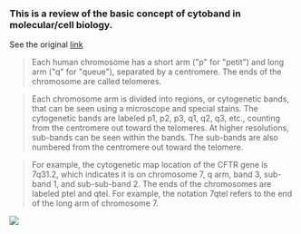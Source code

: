 
### This is a review of the basic concept of cytoband in molecular/cell biology.

See the original [link](http://www.ncbi.nlm.nih.gov/Class/MLACourse/Modules/Genomes/map_cytogenetic_bands.html) 

>Each human chromosome has a short arm ("p" for "petit") and long arm ("q" for "queue"), separated by a centromere. The ends of the chromosome are called telomeres.

>Each chromosome arm is divided into regions, or cytogenetic bands, that can be seen using a microscope and special stains. The cytogenetic bands are labeled p1, p2, p3,   q1, q2, q3, etc., counting from the centromere out toward the telomeres. At higher resolutions, sub-bands can be seen within the bands. The sub-bands are also numbered from the centromere out toward the telomere.

>For example, the cytogenetic map location of the CFTR gene is 7q31.2, which indicates it is on chromosome 7, q arm, band 3, sub-band 1, and sub-sub-band 2.
The ends of the chromosomes are labeled ptel and qtel. For example, the notation 7qtel refers to the end of the long arm of chromosome 7.

![](https://cloud.githubusercontent.com/assets/4106146/10648688/7db14d06-7805-11e5-91c0-bbbc16fb1136.gif)

